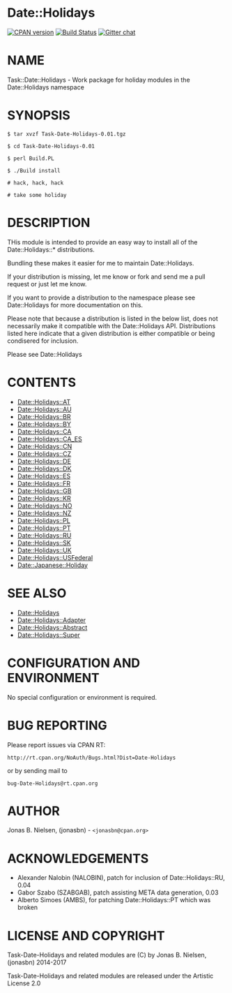# Date::Holidays

[![CPAN version](https://badge.fury.io/pl/Task-Date-Holidays.svg)](http://badge.fury.io/pl/Task-Date-Holidays)
[![Build Status](https://travis-ci.org/jonasbn/perl-Task-Date-Holidays.svg?branch=master)](https://travis-ci.org/jonasbn/perl-Task-Date-Holidays)
[![Gitter chat](https://badges.gitter.im/gitterHQ/gitter.png)](https://gitter.im/perl-date-holidays)

# NAME

Task::Date::Holidays - Work package for holiday modules in the Date::Holidays namespace

# SYNOPSIS

    $ tar xvzf Task-Date-Holidays-0.01.tgz

    $ cd Task-Date-Holidays-0.01

    $ perl Build.PL

    $ ./Build install

    # hack, hack, hack

    # take some holiday

# DESCRIPTION

THis module is intended to provide an easy way to
install all of the Date::Holidays::\* distributions.

Bundling these makes it easier for me to maintain
Date::Holidays.

If your distribution is missing, let me know or
fork and send me a pull request or just let me know.

If you want to provide a distribution to the namespace
please see Date::Holidays for more documentation on this.

Please note that because a distribution is listed in
the below list, does not necessarily make it compatible
with the Date::Holidays API. Distributions listed here
indicate that a given distribution is either compatible or
being condisered for inclusion.

Please see Date::Holidays

# CONTENTS

- [Date::Holidays::AT](https://metacpan.org/pod/Date::Holidays::AT)
- [Date::Holidays::AU](https://metacpan.org/pod/Date::Holidays::AU)
- [Date::Holidays::BR](https://metacpan.org/pod/Date::Holidays::BR)
- [Date::Holidays::BY](https://metacpan.org/pod/Date::Holidays::BY)
- [Date::Holidays::CA](https://metacpan.org/pod/Date::Holidays::CA)
- [Date::Holidays::CA\_ES](https://metacpan.org/pod/Date::Holidays::CA_ES)
- [Date::Holidays::CN](https://metacpan.org/pod/Date::Holidays::CN)
- [Date::Holidays::CZ](https://metacpan.org/pod/Date::Holidays::CZ)
- [Date::Holidays::DE](https://metacpan.org/pod/Date::Holidays::DE)
- [Date::Holidays::DK](https://metacpan.org/pod/Date::Holidays::DK)
- [Date::Holidays::ES](https://metacpan.org/pod/Date::Holidays::ES)
- [Date::Holidays::FR](https://metacpan.org/pod/Date::Holidays::FR)
- [Date::Holidays::GB](https://metacpan.org/pod/Date::Holidays::GB)
- [Date::Holidays::KR](https://metacpan.org/pod/Date::Holidays::KR)
- [Date::Holidays::NO](https://metacpan.org/pod/Date::Holidays::NO)
- [Date::Holidays::NZ](https://metacpan.org/pod/Date::Holidays::NZ)
- [Date::Holidays::PL](https://metacpan.org/pod/Date::Holidays::PL)
- [Date::Holidays::PT](https://metacpan.org/pod/Date::Holidays::PT)
- [Date::Holidays::RU](https://metacpan.org/pod/Date::Holidays::RU)
- [Date::Holidays::SK](https://metacpan.org/pod/Date::Holidays::SK)
- [Date::Holidays::UK](https://metacpan.org/pod/Date::Holidays::UK)
- [Date::Holidays::USFederal](https://metacpan.org/pod/Date::Holidays::USFederal)
- [Date::Japanese::Holiday](https://metacpan.org/pod/Date::Japanese::Holiday)

# SEE ALSO

- [Date::Holidays](https://metacpan.org/pod/Date::Holidays)
- [Date::Holidays::Adapter](https://metacpan.org/pod/Date::Holidays::Adapter)
- [Date::Holidays::Abstract](https://metacpan.org/pod/Date::Holidays::Abstract)
- [Date::Holidays::Super](https://metacpan.org/pod/Date::Holidays::Super)

# CONFIGURATION AND ENVIRONMENT

No special configuration or environment is required.

# BUG REPORTING

Please report issues via CPAN RT:

    http://rt.cpan.org/NoAuth/Bugs.html?Dist=Date-Holidays

or by sending mail to

    bug-Date-Holidays@rt.cpan.org

# AUTHOR

Jonas B. Nielsen, (jonasbn) - `<jonasbn@cpan.org>`

# ACKNOWLEDGEMENTS

- Alexander Nalobin (NALOBIN), patch for inclusion of Date::Holidays::RU, 0.04
- Gabor Szabo (SZABGAB), patch assisting META data generation, 0.03
- Alberto Simoes (AMBS), for patching Date::Holidays::PT which was broken

# LICENSE AND COPYRIGHT

Task-Date-Holidays and related modules are (C) by Jonas B. Nielsen, (jonasbn)
2014-2017

Task-Date-Holidays and related modules are released under the Artistic License 2.0
